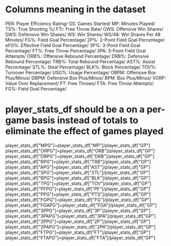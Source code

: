
# Columns meaning in the dataset
PER: Player Efficiency Rating/
GS: Games Started/
MP: Minutes Played/
TS%: True Shooting %/
FTr: Free Throw Rate/
OWS: Offensive Win Shares/
DWS: Defensive Win Shares/
WS: Win Shares/
WS/48: Win Shares Per 48 Minutes/
FG%: Field Goal Percentage/
2P%: 2-Point Field Goal Percentage/
eFG%: Effective Field Goal Percentage/
3P%: 3-Point Field Goal Percentage/
FT%: Free Throw Percentage/
3PA: 3-Point Field Goal Attempts/
ORB%: Offensive Rebound Percentage/
DRB%: Defensive Rebound Percentage/
TRB%: Total Rebound Percentage/
AST%: Assist Percentage/
STL%: Steal Percentage/
BLK%: Block Percentage/
TOV%: Turnover Percentage/
USG%: Usage Percentage/
OBPM: Offensive Box Plus/Minus/
DBPM: Defensive Box Plus/Minus/
BPM: Box Plus/Minus/
VORP: Value Over Replacement/
FT: Free Throws/
FTA: Free Throw Attempts/
FG%: Field Goal Percentage/


# player_stats_df should be a on a per-game basis instead of totals to eliminate the effect of games played

player_stats_df["MPG"]=player_stats_df["MP"]/player_stats_df["GP"]
player_stats_df["ORPG"]=player_stats_df["ORB"]/player_stats_df["GP"]
player_stats_df["DRPG"]=player_stats_df["DRB"]/player_stats_df["GP"]
player_stats_df["RPG"]=player_stats_df["TRB"]/player_stats_df["GP"]
player_stats_df["APG"]=player_stats_df["AST"]/player_stats_df["GP"]
player_stats_df["SPG"]=player_stats_df["STL"]/player_stats_df["GP"]
player_stats_df["BPG"]=player_stats_df["BLK"]/player_stats_df["GP"]
player_stats_df["TPG"]=player_stats_df["TOV"]/player_stats_df["GP"]
player_stats_df["PFPG"]=player_stats_df["PF"]/player_stats_df["GP"]
player_stats_df["PPG"]=player_stats_df["PTS"]/player_stats_df["GP"]
player_stats_df["FGPG"]=player_stats_df["FG"]/player_stats_df["GP"]
player_stats_df["FGAPG"]=player_stats_df["FGA"]/player_stats_df["GP"]
player_stats_df["3PPG"]=player_stats_df["3P"]/player_stats_df["GP"]
player_stats_df["3PAPG"]=player_stats_df["3PA"]/player_stats_df["GP"]
player_stats_df["2PPG"]=player_stats_df["2P"]/player_stats_df["GP"]
player_stats_df["2PAPG"]=player_stats_df["2PA"]/player_stats_df["GP"]
player_stats_df["FTPG"]=player_stats_df["FT"]/player_stats_df["GP"]
player_stats_df["FTAPG"]=player_stats_df["FTA"]/player_stats_df["GP"]
